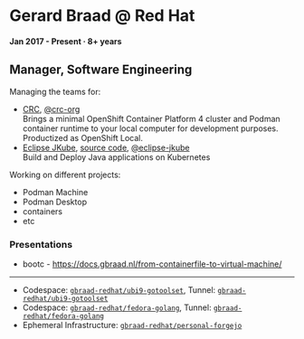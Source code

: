 # Gerard Braad @ Red Hat

#### Jan 2017 - Present · 8+ years

## Manager, Software Engineering

Managing the teams for:
  * [CRC](https://crc.dev), [@crc-org](https://github.com/crc-org)  
    Brings a minimal OpenShift Container Platform 4 cluster and Podman container runtime to your local computer for development purposes. Productized as OpenShift Local.
  * [Eclipse JKube](https://www.eclipse.org/jkube/), [source code](https://github.com/eclipse/jkube), [@eclipse-jkube](https://github.com/eclipse-jkube)    
    Build and Deploy Java applications on Kubernetes

Working on different projects:
  * Podman Machine
  * Podman Desktop
  * containers
  * etc

### Presentations
  - bootc - https://docs.gbraad.nl/from-containerfile-to-virtual-machine/

---

- Codespace: [`gbraad-redhat/ubi9-gotoolset`](https://codespaces.new/gbraad-redhat/ubi9-gotoolset/), Tunnel: [`gbraad-redhat/ubi9-gotoolset`](https://github.com/gbraad-redhat/ubi9-gotoolset/actions/workflows/tailscale-code-tunnel.yml)
- Codespace: [`gbraad-redhat/fedora-golang`](https://codespaces.new/gbraad-redhat/fedora-golang/), Tunnel: [`gbraad-redhat/fedora-golang`](https://github.com/gbraad-redhat/fedora-golang/actions/workflows/tailscale-code-tunnel.yml)
- Ephemeral Infrastructure: [`gbraad-redhat/personal-forgejo`](https://github.com/gbraad-redhat/personal-forgejo/actions/workflows/tailscale-deploy.yml)
